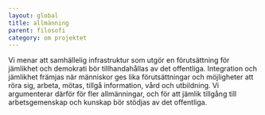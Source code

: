 ---layout: globaltitle: allmänning
parent: filosoficategory: om projektet---

Vi menar att samhällelig infrastruktur som utgör en förutsättning för jämlikhet och demokrati bör tillhandahållas av det offentliga. Integration och jämlikhet främjas när människor ges lika förutsättningar och möjligheter att röra sig, arbeta, mötas, tillgå information, vård och utbildning. Vi argumenterar därför för fler allmänningar, och för att jämlik tillgång till arbetsgemenskap och kunskap bör stödjas av det offentliga.